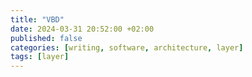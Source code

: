 ```yaml
---
title: "VBD"
date: 2024-03-31 20:52:00 +02:00
published: false
categories: [writing, software, architecture, layer]
tags: [layer]
---
```



